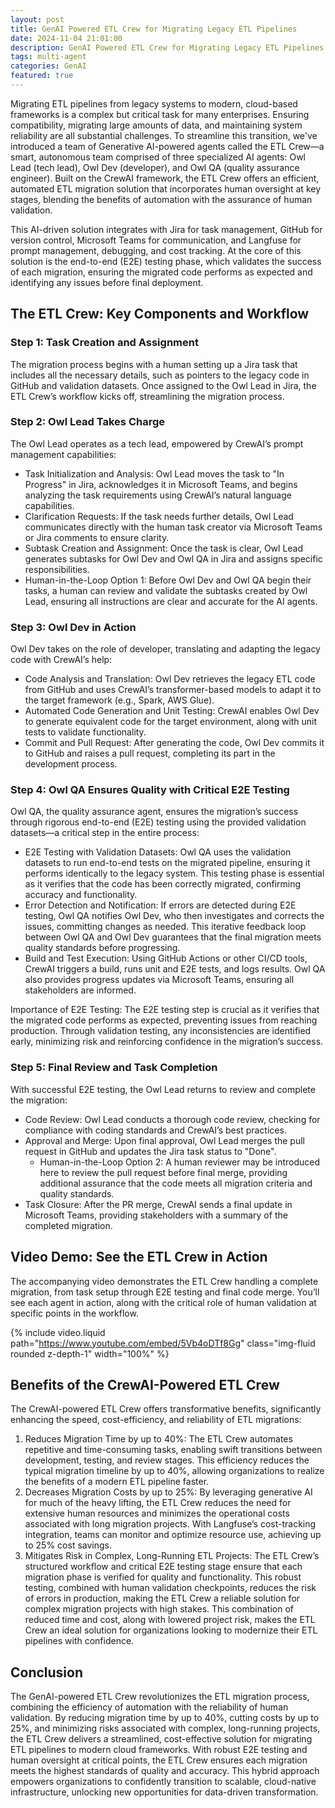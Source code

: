 ```yaml
---
layout: post
title: GenAI Powered ETL Crew for Migrating Legacy ETL Pipelines
date: 2024-11-04 21:01:00
description: GenAI Powered ETL Crew for Migrating Legacy ETL Pipelines
tags: multi-agent
categories: GenAI
featured: true
---
```


Migrating ETL pipelines from legacy systems to modern, cloud-based frameworks is a complex but critical task for many enterprises. Ensuring compatibility, migrating large amounts of data, and maintaining system reliability are all substantial challenges. To streamline this transition, we've introduced a team of Generative AI-powered agents called the ETL Crew—a smart, autonomous team comprised of three specialized AI agents: Owl Lead (tech lead), Owl Dev (developer), and Owl QA (quality assurance engineer). Built on the CrewAI framework, the ETL Crew offers an efficient, automated ETL migration solution that incorporates human oversight at key stages, blending the benefits of automation with the assurance of human validation.

This AI-driven solution integrates with Jira for task management, GitHub for version control, Microsoft Teams for communication, and Langfuse for prompt management, debugging, and cost tracking. At the core of this solution is the end-to-end (E2E) testing phase, which validates the success of each migration, ensuring the migrated code performs as expected and identifying any issues before final deployment.

## The ETL Crew: Key Components and Workflow

### Step 1: Task Creation and Assignment
The migration process begins with a human setting up a Jira task that includes all the necessary details, such as pointers to the legacy code in GitHub and validation datasets. Once assigned to the Owl Lead in Jira, the ETL Crew’s workflow kicks off, streamlining the migration process.

### Step 2: Owl Lead Takes Charge
The Owl Lead operates as a tech lead, empowered by CrewAI’s prompt management capabilities:
- Task Initialization and Analysis: Owl Lead moves the task to "In Progress" in Jira, acknowledges it in Microsoft Teams, and begins analyzing the task requirements using CrewAI’s natural language capabilities.
- Clarification Requests: If the task needs further details, Owl Lead communicates directly with the human task creator via Microsoft Teams or Jira comments to ensure clarity.
- Subtask Creation and Assignment: Once the task is clear, Owl Lead generates subtasks for Owl Dev and Owl QA in Jira and assigns specific responsibilities.
- Human-in-the-Loop Option 1: Before Owl Dev and Owl QA begin their tasks, a human can review and validate the subtasks created by Owl Lead, ensuring all instructions are clear and accurate for the AI agents.

### Step 3: Owl Dev in Action
Owl Dev takes on the role of developer, translating and adapting the legacy code with CrewAI’s help:
- Code Analysis and Translation: Owl Dev retrieves the legacy ETL code from GitHub and uses CrewAI’s transformer-based models to adapt it to the target framework (e.g., Spark, AWS Glue).
- Automated Code Generation and Unit Testing: CrewAI enables Owl Dev to generate equivalent code for the target environment, along with unit tests to validate functionality.
- Commit and Pull Request: After generating the code, Owl Dev commits it to GitHub and raises a pull request, completing its part in the development process.

### Step 4: Owl QA Ensures Quality with Critical E2E Testing
Owl QA, the quality assurance agent, ensures the migration’s success through rigorous end-to-end (E2E) testing using the provided validation datasets—a critical step in the entire process:
- E2E Testing with Validation Datasets: Owl QA uses the validation datasets to run end-to-end tests on the migrated pipeline, ensuring it performs identically to the legacy system. This testing phase is essential as it verifies that the code has been correctly migrated, confirming accuracy and functionality.
- Error Detection and Notification: If errors are detected during E2E testing, Owl QA notifies Owl Dev, who then investigates and corrects the issues, committing changes as needed. This iterative feedback loop between Owl QA and Owl Dev guarantees that the final migration meets quality standards before progressing.
- Build and Test Execution: Using GitHub Actions or other CI/CD tools, CrewAI triggers a build, runs unit and E2E tests, and logs results. Owl QA also provides progress updates via Microsoft Teams, ensuring all stakeholders are informed.

Importance of E2E Testing: The E2E testing step is crucial as it verifies that the migrated code performs as expected, preventing issues from reaching production. Through validation testing, any inconsistencies are identified early, minimizing risk and reinforcing confidence in the migration’s success.

### Step 5: Final Review and Task Completion
With successful E2E testing, the Owl Lead returns to review and complete the migration:
- Code Review: Owl Lead conducts a thorough code review, checking for compliance with coding standards and CrewAI’s best practices.
- Approval and Merge: Upon final approval, Owl Lead merges the pull request in GitHub and updates the Jira task status to "Done".
  - Human-in-the-Loop Option 2: A human reviewer may be introduced here to review the pull request before final merge, providing additional assurance that the code meets all migration criteria and quality standards.
- Task Closure: After the PR merge, CrewAI sends a final update in Microsoft Teams, providing stakeholders with a summary of the completed migration.

## Video Demo: See the ETL Crew in Action

The accompanying video demonstrates the ETL Crew handling a complete migration, from task setup through E2E testing and final code merge. You’ll see each agent in action, along with the critical role of human validation at specific points in the workflow.

{% include video.liquid path="https://www.youtube.com/embed/5Vb4oDTf8Gg" class="img-fluid rounded z-depth-1" width="100%" %}

## Benefits of the CrewAI-Powered ETL Crew

The CrewAI-powered ETL Crew offers transformative benefits, significantly enhancing the speed, cost-efficiency, and reliability of ETL migrations:
1. Reduces Migration Time by up to 40%: The ETL Crew automates repetitive and time-consuming tasks, enabling swift transitions between development, testing, and review stages. This efficiency reduces the typical migration timeline by up to 40%, allowing organizations to realize the benefits of a modern ETL pipeline faster.
2. Decreases Migration Costs by up to 25%: By leveraging generative AI for much of the heavy lifting, the ETL Crew reduces the need for extensive human resources and minimizes the operational costs associated with long migration projects. With Langfuse’s cost-tracking integration, teams can monitor and optimize resource use, achieving up to 25% cost savings.
3. Mitigates Risk in Complex, Long-Running ETL Projects: The ETL Crew’s structured workflow and critical E2E testing stage ensure that each migration phase is verified for quality and functionality. This robust testing, combined with human validation checkpoints, reduces the risk of errors in production, making the ETL Crew a reliable solution for complex migration projects with high stakes.
This combination of reduced time and cost, along with lowered project risk, makes the ETL Crew an ideal solution for organizations looking to modernize their ETL pipelines with confidence.

## Conclusion

The GenAI-powered ETL Crew revolutionizes the ETL migration process, combining the efficiency of automation with the reliability of human validation. By reducing migration time by up to 40%, cutting costs by up to 25%, and minimizing risks associated with complex, long-running projects, the ETL Crew delivers a streamlined, cost-effective solution for migrating ETL pipelines to modern cloud frameworks. With robust E2E testing and human oversight at critical points, the ETL Crew ensures each migration meets the highest standards of quality and accuracy. This hybrid approach empowers organizations to confidently transition to scalable, cloud-native infrastructure, unlocking new opportunities for data-driven transformation.